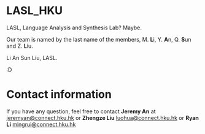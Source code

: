 # LASL_HKU
LASL, Language Analysis and Synthesis Lab? Maybe.

Our team is named by the last name of the members, M. **L**i, Y. **A**n, Q. **S**un and Z. **L**iu. 

Li An Sun Liu, LASL. 

:D



# Contact information

If you have any question, feel free to contact **Jeremy An** at <jeremyan@connect.hku.hk> or **Zhengze Liu** <luohua@connect.hku.hk> or **Ryan Li** <mingrui@connect.hku.hk>

